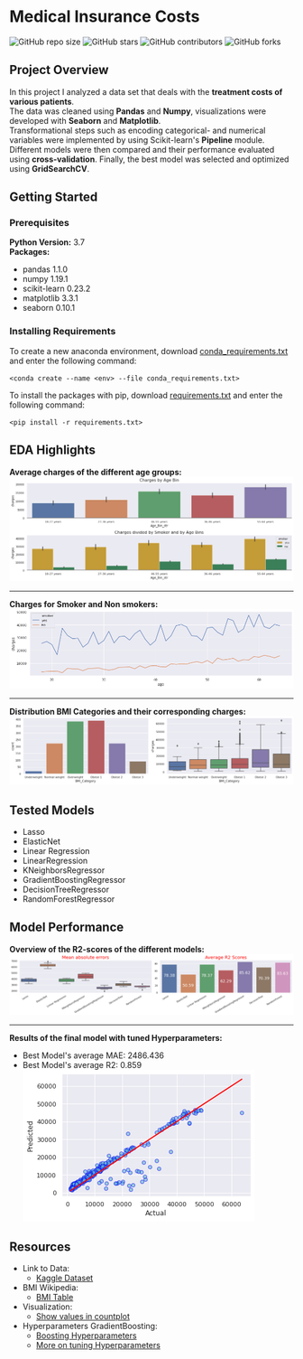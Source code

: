 # Medical Insurance Costs
![GitHub repo size](https://img.shields.io/github/repo-size/rm-kara/Medical-Insurance-Costs)
![GitHub stars](https://img.shields.io/github/stars/rm-kara/Medical-Insurance-Costs)
![GitHub contributors](https://img.shields.io/github/contributors/rm-kara/Medical-Insurance-Costs)
![GitHub forks](https://img.shields.io/github/forks/rm-kara/Medical-Insurance-Costs)

## Project Overview
In this project I analyzed a data set that deals with the **treatment costs of various patients**.  
The data was cleaned using **Pandas** and **Numpy**, visualizations were developed with **Seaborn** and **Matplotlib**.  
Transformational steps such as encoding categorical- and numerical variables were implemented by using Scikit-learn's **Pipeline** module.  
Different models were then compared and their performance evaluated using **cross-validation**. Finally, the best model was selected and optimized using **GridSearchCV**.

## Getting Started

### Prerequisites
**Python Version:** 3.7  
**Packages:**
* pandas 1.1.0 
* numpy 1.19.1
* scikit-learn 0.23.2
* matplotlib 3.3.1
* seaborn 0.10.1

### Installing Requirements
To create a new anaconda environment, download [conda_requirements.txt](https://github.com/rm-kara/Medical-Insurance-Costs/blob/master/conda_requirements.txt) and enter the following command:  
```
<conda create --name <env> --file conda_requirements.txt>
```
To install the packages with pip, download [requirements.txt](https://github.com/rm-kara/Medical-Insurance-Costs/blob/master/requirements.txt) and enter the following command:  
```
<pip install -r requirements.txt>
```
## EDA Highlights
**Average charges of the different age groups:** 
![alt text](https://github.com/rm-kara/Medical-Insurance-Costs/blob/master/img/charts/Charges-Age-Groups.png "Charges Age Groups")
***
**Charges for Smoker and Non smokers:**
![alt text](https://github.com/rm-kara/Medical-Insurance-Costs/blob/master/img/charts/Smoker-vs-NonSmoker.png "Smokers vs. Non Smokers")
***
**Distribution BMI Categories and their corresponding charges:**
![alt text](https://github.com/rm-kara/Medical-Insurance-Costs/blob/master/img/charts/BMI-Distribution%26Charges.png "BMI Categories & Charges")


## Tested Models
* Lasso
* ElasticNet
* Linear Regression
* LinearRegression
* KNeighborsRegressor
* GradientBoostingRegressor
* DecisionTreeRegressor
* RandomForestRegressor  

## Model Performance
**Overview of the R2-scores of the different models:**
![alt text](https://github.com/rm-kara/Medical-Insurance-Costs/blob/master/img/charts/Model%20Scores.png "R2 scores")
***
**Results of the final model with tuned Hyperparameters:**
* Best Model's average MAE: 2486.436
* Best Model's average R2: 0.859  
![alt text](https://github.com/rm-kara/Medical-Insurance-Costs/blob/master/img/charts/Model-Predictions.png "Model Predictions")

## Resources
* Link to Data: 
    - [Kaggle Dataset](https://www.kaggle.com/mirichoi0218/insurance)
* BMI Wikipedia: 
    - [BMI Table](https://en.wikipedia.org/wiki/Body_mass_index)
* Visualization: 
    - [Show values in countplot](https://stackoverflow.com/questions/59461033/seaborn-how-to-show-values-in-a-countplot)
* Hyperparameters GradientBoosting:
    - [Boosting Hyperparameters](https://www.datasciencelearner.com/gradient-boosting-hyperparameters-tuning/)
    - [More on tuning Hyperparameters](https://educationalresearchtechniques.com/2019/01/14/gradient-boosting-regression-in-python/)


